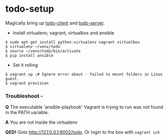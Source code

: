 # todo-setup

Magically bring up [todo-client](https://github.com/caulagi/todo-client)
and [todo-server](https://github.com/caulagi/todo-server).

* Install virtualenv, vagrant, virtualbox and ansible

```
$ sudo apt-get install python-virtualenv vagrant virtualbox
$ virtualenv ~/venv/todo
$ source ~/venv/todo/bin/activate
$ pip install ansible
```

* Set it rolling 

```
$ vagrant up ;# Ignore error about - failed to mount folders in Linux guest.
$ vagrant provision
```

### Troubleshoot -

**Q** The executable 'ansible-playbook' Vagrant is trying to run was not
found in the PATH variable.

**A**  You are not inside the virtualenv


**QED!**  Goto http://127.0.0.1:8002/todo.  Or login to the box with ```vagrant ssh```
